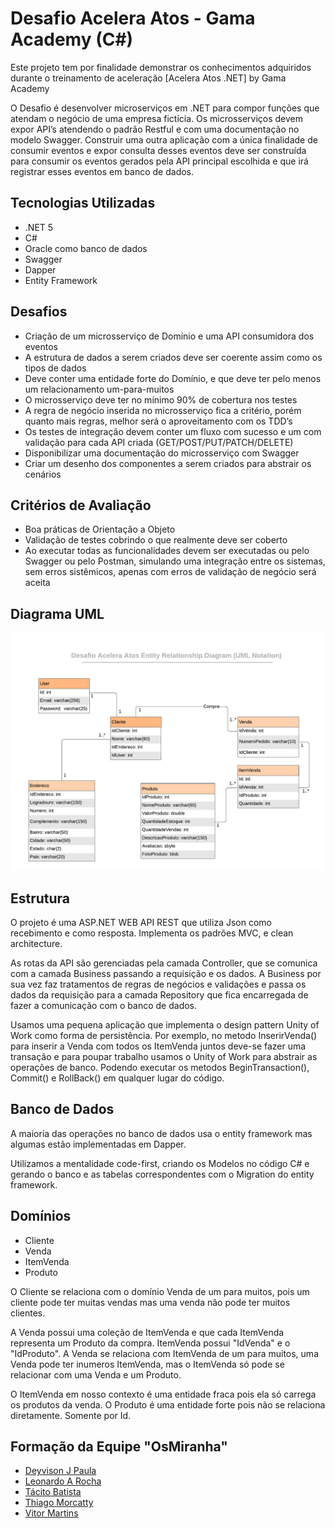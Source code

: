 # Desafio Acelera Atos - Gama Academy (C#)

Este projeto tem por finalidade demonstrar os conhecimentos adquiridos durante o treinamento de aceleração [Acelera Atos .NET] by Gama Academy

  O Desafio é desenvolver microserviços em .NET para compor funções que atendam o negócio de uma empresa fictícia. Os microsserviços devem expor API’s atendendo o padrão Restful e com uma documentação no modelo Swagger.
  Construir uma outra aplicação com a única finalidade de consumir eventos e expor consulta desses eventos deve ser construída para consumir os eventos gerados pela API principal escolhida e que irá registrar esses eventos em banco de dados.

## Tecnologias Utilizadas

- .NET 5
- C#
- Oracle como banco de dados
- Swagger
- Dapper
- Entity Framework

## Desafios

- Criação de um microsserviço de Domínio e uma API consumidora dos eventos
- A estrutura de dados a serem criados deve ser coerente assim como os tipos de dados
- Deve conter uma entidade forte do Domínio, e que deve ter pelo menos um relacionamento um-para-muitos
- O microsserviço deve ter no mínimo 90% de cobertura nos testes
- A regra de negócio inserida no microsserviço fica a critério, porém quanto mais regras, melhor será o aproveitamento com os TDD’s
- Os testes de integração devem conter um fluxo com sucesso e um com validação para cada API criada (GET/POST/PUT/PATCH/DELETE)
- Disponibilizar uma documentação do microsserviço com Swagger
- Criar um desenho dos componentes a serem criados para abstrair os cenários

## Critérios de Avaliação

-  Boa práticas de Orientação a Objeto
- Validação de testes cobrindo o que realmente deve ser coberto
- Ao executar todas as funcionalidades devem ser executadas ou pelo Swagger ou pelo Postman, simulando uma integração entre os sistemas, sem erros sistêmicos, apenas com erros de validação de negócio será aceita

## Diagrama UML

<p align="center">
  <img src="diagrama.png" title="diagrama uml">
</p>

## Estrutura

O projeto é uma ASP.NET WEB API REST que utiliza Json como recebimento e como resposta. Implementa os padrões MVC, e clean architecture.

As rotas da API são gerenciadas pela camada Controller, que se comunica com a camada Business passando a requisição e os dados. A Business por sua vez faz tratamentos de regras de negócios e validações e passa os dados da requisição para a camada Repository que fica encarregada de fazer a comunicação com o banco de dados.

Usamos uma pequena aplicação que implementa o design pattern Unity of Work como forma de persistência. Por exemplo, no metodo InserirVenda() para inserir a Venda com todos os ItemVenda juntos deve-se fazer uma transação e para poupar trabalho usamos o Unity of Work para abstrair as operações de banco. Podendo executar os metodos BeginTransaction(), Commit() e RollBack() em qualquer lugar do código.

## Banco de Dados

A maioria das operações no banco de dados usa o entity framework mas algumas estão implementadas em Dapper.

Utilizamos a mentalidade code-first, criando os Modelos no código C# e gerando o banco e as tabelas correspondentes com o Migration do entity framework.

## Domínios
- Cliente
- Venda
- ItemVenda
- Produto

O Cliente se relaciona com o domínio Venda de um para muitos, pois um cliente pode ter muitas vendas mas uma venda não pode ter muitos clientes. 

A Venda possui uma coleção de ItemVenda e que cada ItemVenda representa um Produto da compra. ItemVenda possui "IdVenda" e o "IdProduto". A Venda se relaciona com ItemVenda de um para muitos, uma Venda pode ter inumeros ItemVenda, mas o ItemVenda só pode se relacionar com uma Venda e um Produto.

O ItemVenda em nosso contexto é uma entidade fraca pois ela só carrega os produtos da venda. O Produto é uma entidade forte pois não se relaciona diretamente. Somente por Id.

## Formação da Equipe "OsMiranha"

- <a href="https://github.com/deyvisonjp">Deyvison J Paula </a>
- <a href="https://github.com/leoasprinorocha">Leonardo A Rocha </a>
- <a href="https://github.com/tacitobatista">Tácito Batista </a>
- <a href="https://github.com/thiagomorcatty">Thiago Morcatty </a>
- <a href="https://github.com/vitormartins1">Vitor Martins </a>
